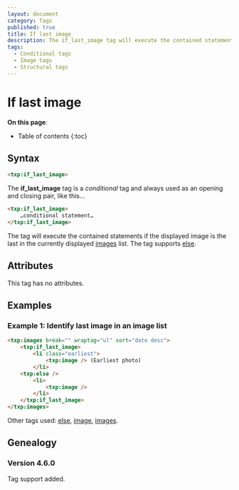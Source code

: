 ```yaml
---
layout: document
category: Tags
published: true
title: If last image
description: The if_last_image tag will execute the contained statements if the displayed image is the last in the currently displayed images list.
tags:
  - Conditional tags
  - Image tags
  - Structural tags
---
```


# If last image

**On this page**:

* Table of contents
{:toc}

## Syntax

~~~ html
<txp:if_last_image>
~~~

The **if_last_image** tag is a *conditional* tag and always used as an opening and closing pair, like this…

~~~ html
<txp:if_last_image>
    …conditional statement…
</txp:if_last_image>
~~~

The tag will execute the contained statements if the displayed image is the last in the currently displayed [images](/tags/images) list. The tag supports [else](/tags/else).

## Attributes

This tag has no attributes.

## Examples

### Example 1: Identify last image in an image list

~~~ html
<txp:images break="" wraptag="ul" sort="date desc">
    <txp:if_last_image>
        <li class="earliest">
            <txp:image /> (Earliest photo)
        </li>
    <txp:else />
        <li>
            <txp:image />
        </li>
    </txp:if_last_image>
</txp:images>
~~~

Other tags used: [else](/tags/else), [image](/tags/image), [images](/tags/images).

## Genealogy

### Version 4.6.0

Tag support added.
